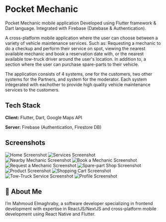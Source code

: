 
# Pocket Mechanic

Pocket Mechanic mobile application
Developed using Flutter framework & Dart language. 
Integrated with Firebase (Datebase & Authentication).

A cross-platform mobile application where the user can choose between a variety of vehicle 
maintenance services. 
Such as: Requesting a mechanic to do a checkup and perform their service on spot, viewing the 
nearest available mechanic and book a reservation date with, or the nearest available tow-truck driver around the user's location. In addition to, a section where the user can purchase spare-parts to their vehicle. 

The application consists of 4 systems, one for the customers, two other systems for the Partners, and system for the moderator. Each system integerated with eachother to provide high quality vehicle maintenance services to the customers.




## Tech Stack

**Client:** Flutter, Dart, Google Maps API

**Server:** Firebase (Authentication, Firestore DB)


## Screenshots

![Home Screenshot](https://imgur.com/3cQhAv2)
![Services Screenshot](https://imgur.com/gS9IISv)
![Nearby Mechanic Screenshot](https://imgur.com/uHgjwTd)
![Book a Mechanic Screenshot](https://imgur.com/AOmPuGt)
![Request a Mechanic Screenshot](https://imgur.com/hu5sQk3)
![Spare-part Shop Screenshot](https://imgur.com/zCAB8fk)
![Product Screenshot](https://imgur.com/r46XdLU)
![Shopping Cart Screenshot](https://imgur.com/eA7OuhX)
![Tow-Truck Service Screenshot](https://imgur.com/CqYcC7P)
![Profile Screenshot](https://imgur.com/lBStbyN)



## 🚀 About Me

I’m Mahmoud Elmaghraby, a software developer specializing in frontend development with expertise in ReactJS/NextJS and cross-platform mobile development using React Native and Flutter. 
